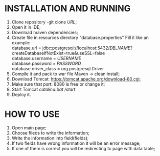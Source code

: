 # INSTALLATION AND RUNNING

1. Clone repository
-git clone *URL*;
2. Open it in IDE;
3. Download maven dependencies;
4. Create file in resources directory "database.properties"
Fill it like an example:  
database.url = jdbc:postgresql://localhost:5432/*DB_NAME*?createDatabaseIfNotExist=true&useSSL=false  
database.username = *USERNAME*  
database.password = *PASSWORD*  
database.driver_class = org.postgresql.Driver
5. Compile it and pack to war file
Maven -> clean install;
6. Download Tomcat: https://tomcat.apache.org/download-80.cgi;
7. Make sure that port: 8080 is free or change it;
8. Start Tomcat *catalina.bat /start*
9. Deploy it.

# HOW TO USE
1. Open main page;
2. Choose fileds to write the information;
3. Write the information into field(fields);
4. If two fields have wrong information it will be an error message;
5. If one of them is correct you will be redirecting to page with data table;

